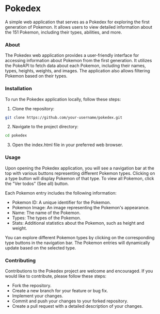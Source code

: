 # Pokedex

A simple web application that serves as a Pokedex for exploring the first generation of Pokemon. It allows users to view detailed information about the 151 Pokemon, including their types, abilities, and more.

### About

The Pokedex web application provides a user-friendly interface for accessing information about Pokemon from the first generation. It utilizes the PokeAPI to fetch data about each Pokemon, including their names, types, heights, weights, and images. The application also allows filtering Pokemon based on their types.

### Installation

To run the Pokedex application locally, follow these steps:

1. Clone the repository:
```bash
git clone https://github.com/your-username/pokedex.git
```

2. Navigate to the project directory:
```bash
cd pokedex
```
3. Open the index.html file in your preferred web browser.

### Usage

Upon opening the Pokedex application, you will see a navigation bar at the top with various buttons representing different Pokemon types. Clicking on a type button will display Pokemon of that type. To view all Pokemon, click the "Ver todos" (See all) button.

Each Pokemon entry includes the following information:

- Pokemon ID: A unique identifier for the Pokemon.
- Pokemon Image: An image representing the Pokemon's appearance.
- Name: The name of the Pokemon.
- Types: The types of the Pokemon.
- Stats: Additional statistics about the Pokemon, such as height and weight.

You can explore different Pokemon types by clicking on the corresponding type buttons in the navigation bar. The Pokemon entries will dynamically update based on the selected type.

### Contributing

Contributions to the Pokedex project are welcome and encouraged. If you would like to contribute, please follow these steps:

- Fork the repository.
- Create a new branch for your feature or bug fix.
- Implement your changes.
- Commit and push your changes to your forked repository.
- Create a pull request with a detailed description of your changes.
